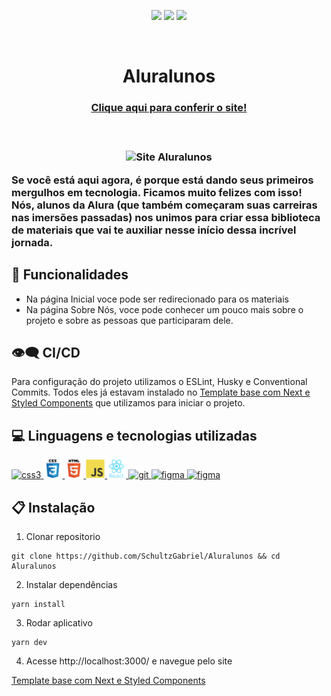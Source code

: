 <p align='center'>
<img src="https://img.shields.io/badge/Aluralunos-site-blue"/>
<img src="https://img.shields.io/github/license/SchultzGabriel/Aluralunos"/>
<img src="https://img.shields.io/website?url=https%3A%2F%2Faluralunos.vercel.app%2F"/>
</p>
<br>

<h1 align='center'> Aluralunos </h1>
<h3 align="center"><a href="https://aluralunos.vercel.app/" target="_blank" rel="noopener noreferrer">Clique aqui para conferir o site!</a><h3><br>

<p align="center">
<img src="https://i.postimg.cc/nLyBxRCX/aluralunos.png" alt="Site Aluralunos" width="800" height=""/>
</p>
  
Se você está aqui agora, é porque está dando seus primeiros mergulhos em tecnologia. Ficamos muito felizes com isso! Nós, alunos da Alura (que também começaram suas carreiras nas imersões passadas) nos unimos para criar essa biblioteca de materiais que vai te auxiliar nesse início dessa incrível jornada.
<br>
## 🧠 Funcionalidades

  - Na página Inicial voce pode ser redirecionado para os materiais
  - Na página Sobre Nós, voce pode conhecer um pouco mais sobre o projeto e sobre as pessoas que participaram dele.

## 👁‍🗨 CI/CD

Para configuração do projeto utilizamos o ESLint, Husky e Conventional Commits. Todos eles já estavam instalado no <a href="https://github.com/carolandrade1/template_next_styled" target="_blank" rel="noopener noreferrer">Template base com Next e Styled Components</a> que utilizamos para iniciar o projeto.
<br>
## 💻 Linguagens e tecnologias utilizadas
<p align="left"> <a href="#" target="_blank"> <img src="https://miro.medium.com/max/318/1*p1TndLk3UsGPBsM7qHPZIw.png" alt="css3" width="30" height="30"/> </a> <a href="https://www.w3schools.com/css/" target="_blank"> <img src="https://raw.githubusercontent.com/devicons/devicon/master/icons/css3/css3-original-wordmark.svg" alt="css3" width="30" height="30"/> </a> <a href="https://www.w3.org/html/" target="_blank"> <img src="https://raw.githubusercontent.com/devicons/devicon/master/icons/html5/html5-original-wordmark.svg" alt="html5" width="30" height="30"/> </a> <a href="https://developer.mozilla.org/en-US/docs/Web/JavaScript" target="_blank"> <img src="https://raw.githubusercontent.com/devicons/devicon/master/icons/javascript/javascript-original.svg" alt="javascript" width="30" height="30"/> </a> <a href="https://reactjs.org/" target="_blank"> <img src="https://raw.githubusercontent.com/devicons/devicon/master/icons/react/react-original-wordmark.svg" alt="react" width="30" height="30"/> </a> <a href="https://git-scm.com/" target="_blank"> <img src="https://www.vectorlogo.zone/logos/git-scm/git-scm-icon.svg" alt="git" width="30" height="30"/> </a> <a href="https://nextjs.org/" target="_blank"> <img src="https://raw.githubusercontent.com/samfromaway/samfromaway/master/.github/images/nextjs.png" alt="figma" width="30" height="30"/> </a> <a href="https://www.figma.com/" target="_blank"> <img src="https://www.vectorlogo.zone/logos/figma/figma-icon.svg" alt="figma" width="30" height="30"/> </a> </p>
  
## 📋 Instalação

1. Clonar repositorio
```
git clone https://github.com/SchultzGabriel/Aluralunos && cd Aluralunos
```

2. Instalar dependências
```
yarn install
```

3. Rodar aplicativo
```
yarn dev
```

4. Acesse http://localhost:3000/ e navegue pelo site

<a href="https://github.com/carolandrade1/template_next_styled" target="_blank" rel="noopener noreferrer">Template base com Next e Styled Components</a>
<br>
<br>
